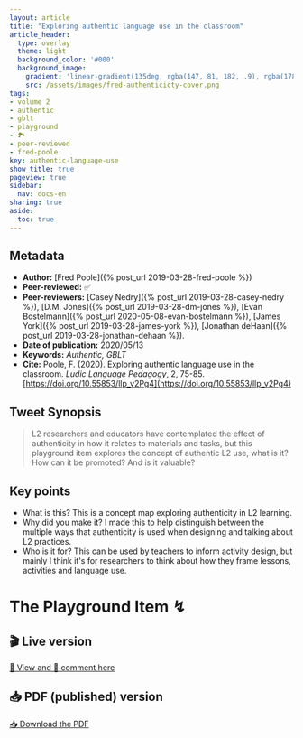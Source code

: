 ```yaml
---
layout: article
title: "Exploring authentic language use in the classroom"
article_header:
  type: overlay
  theme: light
  background_color: '#000'
  background_image:
    gradient: 'linear-gradient(135deg, rgba(147, 81, 182, .9), rgba(178, 236, 145 , .9))'
    src: /assets/images/fred-authenticicty-cover.png
tags:
- volume 2
- authentic
- gblt
- playground
- 🏞
- peer-reviewed
- fred-poole
key: authentic-language-use
show_title: true
pageview: true
sidebar:
  nav: docs-en
sharing: true
aside:
  toc: true
---
```


<meta name="citation_title" content="Exploring authentic language use in the classroom">
<meta name="citation_author" content="Poole, Fred">
<meta name="citation_publication_date" content="2020/05/13">
<meta name="citation_journal_title" content="Ludic Language Pedagogy">
<meta name="citation_volume" content="2">
<meta name="citation_firstpage" content="75">
<meta name="citation_lastpage" content="85">
<meta name="citation_pdf_url" content="http://www.llpjournal.org/assets/publication-pdfs/Poole_Authentic.pdf">

<!--more-->

## Metadata

- **Author:** [Fred Poole]({% post_url 2019-03-28-fred-poole %})
- **Peer-reviewed:** ✅
- **Peer-reviewers:** [Casey Nedry]({% post_url 2019-03-28-casey-nedry %}), [D.M. Jones]({% post_url 2019-03-28-dm-jones %}), [Evan Bostelmann]({% post_url 2020-05-08-evan-bostelmann %}), [James York]({% post_url 2019-03-28-james-york %}), [Jonathan deHaan]({% post_url 2019-03-28-jonathan-dehaan %}).
- **Date of publication:** 2020/05/13
- **Keywords:** *Authentic, GBLT*
- **Cite:** Poole, F. (2020). Exploring authentic language use in the classroom. *Ludic Language Pedagogy*, 2, 75-85. [https://doi.org/10.55853/llp_v2Pg4](https://doi.org/10.55853/llp_v2Pg4)


## Tweet Synopsis 

> L2 researchers and educators have contemplated the effect of authenticity in how it relates to materials and tasks, but this playground item explores the concept of authentic L2 use, what is it? How can it be promoted? And is it valuable?


## Key points

- What is this? This is a concept map exploring authenticity in L2 learning.
- Why did you make it? I made this to help distinguish between the multiple ways that authenticity is used when designing and talking about L2 practices.
- Who is it for? This can be used by teachers to inform activity design, but mainly I think it's for researchers to think about how they frame lessons, activities and language use.

# The Playground Item ↯

## 🎬 Live version

<a class="button button--success button--rounded button--lg" href="https://docs.google.com/document/d/1aQsqKPEd4zk382fvXG_n78Tgt3r1QikpWs3BCZyJDYA/edit?usp=sharing">👀 View and 📝 comment here </a> 

## 📥 PDF (published) version

<a class="button button--action button--rounded button--lg" href="/assets/publication-pdfs/Poole_Authentic.pdf"><i class="fas fa-file-download"></i> 📥 Download the PDF </a>